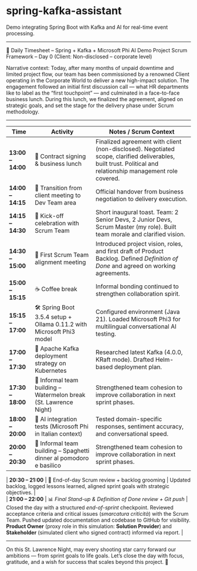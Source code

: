 # spring-kafka-assistant
Demo integrating Spring Boot with Kafka and AI for real-time event processing.

---

📅 Daily Timesheet – Spring + Kafka + Microsoft Phi AI Demo Project
Scrum Framework – Day 0 (Client: Non-disclosed – corporate level)

Narrative context:
Today, after many months of unpaid downtime and limited project flow, our team has been commissioned by a renowned Client operating in the Corporate World to deliver a new high-impact solution. The engagement followed an initial first discussion call — what HR departments like to label as the “first touchpoint” — and culminated in a face-to-face business lunch. During this lunch, we finalized the agreement, aligned on strategic goals, and set the stage for the delivery phase under Scrum methodology.

---

| Time              | Activity                                                              | Notes / Scrum Context                                                                                                                                                                                                                                                                                                                                                                    |
| ----------------- | --------------------------------------------------------------------- | ---------------------------------------------------------------------------------------------------------------------------------------------------------------------------------------------------------------------------------------------------------------------------------------------------------------------------------------------------------------------------------------- |
| **13:00 – 14:00** | 🤝 Contract signing & business lunch                                  | Finalized agreement with client (non-disclosed). Negotiated scope, clarified deliverables, built trust. Political and relationship management role covered.                                                                                                                                                                                                                              |
| **14:00 – 14:15** | 🚶 Transition from client meeting to Dev Team area                    | Official handover from business negotiation to delivery execution.                                                                                                                                                                                                                                                                                                                       |
| **14:15 – 14:30** | 🎉 Kick-off celebration with Scrum Team                               | Short inaugural toast. Team: 2 Senior Devs, 2 Junior Devs, Scrum Master (my role). Built team morale and clarified vision.                                                                                                                                                                                                                                                               |
| **14:30 – 15:00** | 📢 First Scrum Team alignment meeting                                 | Introduced project vision, roles, and first draft of Product Backlog. Defined *Definition of Done* and agreed on working agreements.                                                                                                                                                                                                                                                     |
| **15:00 – 15:15** | ☕ Coffee break                                                        | Informal bonding continued to strengthen collaboration spirit.                                                                                                                                                                                                                                                                                                                           |
| **15:15 – 17:00** | 🛠️ Spring Boot 3.5.4 setup + Ollama 0.11.2 with Microsoft Phi3 model | Configured environment (Java 21). Loaded Microsoft Phi3 for multilingual conversational AI testing.                                                                                                                                                                                                                                                                                      |
| **17:00 – 17:30** | 📡 Apache Kafka deployment strategy on Kubernetes                     | Researched latest Kafka (4.0.0, KRaft mode). Drafted Helm-based deployment plan.                                                                                                                                                                                                                                                                                                         |
| **17:30 – 18:00** | 🍉 Informal team building – Watermelon break (St. Lawrence Night)     | Strengthened team cohesion to improve collaboration in next sprint phases.                                                                                                                                                                                                                                                                                                               |
| **18:00 – 20:00** | 🔬 AI integration tests (Microsoft Phi in Italian context)            | Tested domain-specific responses, sentiment accuracy, and conversational speed.                                                                                                                                                                                                                                                                                                          |
| **20:00 – 20:30** | 🍝 Informal team building – Spaghetti dinner al pomodoro e basilico   | Strengthened team cohesion to improve collaboration in next sprint phases.                                                                |

| **20:30 – 21:00** | 📝 End-of-day Scrum review + backlog grooming                         | Updated backlog, logged lessons learned, aligned sprint goals with strategic objectives.                                                  |                                                                                                                                                                                                                                        
| **21:00 – 22:00** | 📊 *Final Stand-up & Definition of Done review + Git push*            | Closed the day with a structured *end-of-sprint* checkpoint. Reviewed acceptance criteria and critical issues (*smarcatura criticità*) 
with the Scrum Team. Pushed updated documentation and codebase to GitHub for visibility. **Product Owner** (proxy role in this simulation: **Solution Provider**) and **Stakeholder** (simulated client who signed contract) informed via report. |

---

On this St. Lawrence Night, may every shooting star carry forward our ambitions — from sprint goals to life goals. Let’s close the day with focus, gratitude, and a wish for success that scales beyond this project. 🌠

